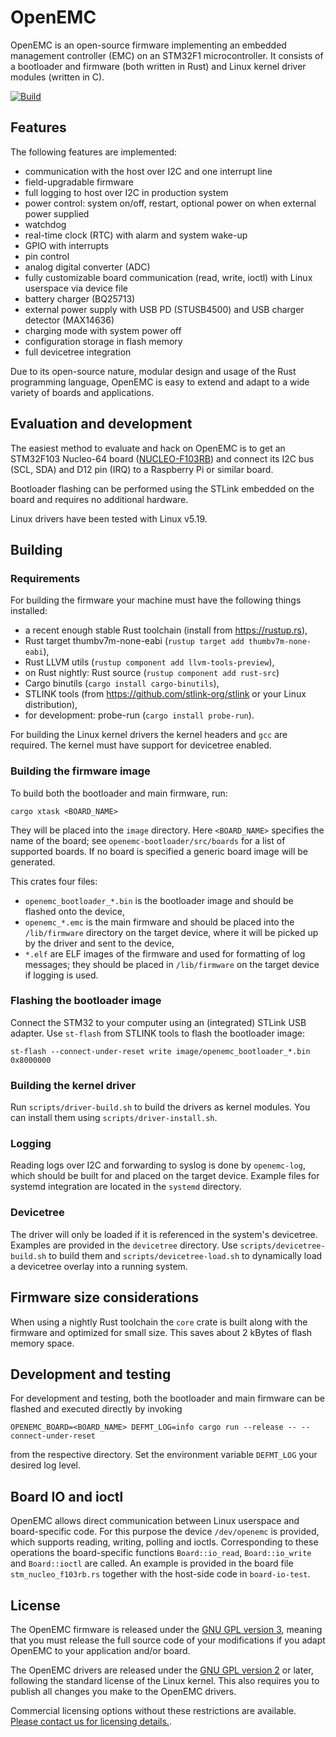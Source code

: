 # OpenEMC

OpenEMC is an open-source firmware implementing an embedded management
controller (EMC) on an STM32F1 microcontroller.
It consists of a bootloader and firmware (both written in Rust) and
Linux kernel driver modules (written in C).

[![Build](https://github.com/surban/openemc/actions/workflows/build.yml/badge.svg)](https://github.com/surban/openemc/actions/workflows/build.yml)

## Features

The following features are implemented:

  - communication with the host over I2C and one interrupt line
  - field-upgradable firmware
  - full logging to host over I2C in production system
  - power control: system on/off, restart, optional power on when external power supplied
  - watchdog
  - real-time clock (RTC) with alarm and system wake-up
  - GPIO with interrupts
  - pin control
  - analog digital converter (ADC)
  - fully customizable board communication (read, write, ioctl) with Linux userspace via device file
  - battery charger (BQ25713)
  - external power supply with USB PD (STUSB4500) and USB charger detector (MAX14636)
  - charging mode with system power off
  - configuration storage in flash memory
  - full devicetree integration

Due to its open-source nature, modular design and usage of the Rust programming
language, OpenEMC is easy to extend and adapt to a wide variety of boards
and applications.

## Evaluation and development

The easiest method to evaluate and hack on OpenEMC is to get an STM32F103
Nucleo-64 board ([NUCLEO-F103RB]) and connect its I2C bus (SCL, SDA) and D12 pin (IRQ)
to a Raspberry Pi or similar board.

Bootloader flashing can be performed using the STLink embedded on the board and requires no additional hardware.

Linux drivers have been tested with Linux v5.19.

[NUCLEO-F103RB]: https://www.st.com/en/evaluation-tools/nucleo-f103rb.html

## Building

### Requirements

For building the firmware your machine must have the following things installed:

  - a recent enough stable Rust toolchain (install from https://rustup.rs),
  - Rust target thumbv7m-none-eabi (`rustup target add thumbv7m-none-eabi`),
  - Rust LLVM utils (`rustup component add llvm-tools-preview`),
  - on Rust nightly: Rust source (`rustup component add rust-src`)
  - Cargo binutils (`cargo install cargo-binutils`),
  - STLINK tools (from https://github.com/stlink-org/stlink or your Linux distribution),
  - for development: probe-run (`cargo install probe-run`).

For building the Linux kernel drivers the kernel headers and `gcc` are required.
The kernel must have support for devicetree enabled.

### Building the firmware image

To build both the bootloader and main firmware, run:

    cargo xtask <BOARD_NAME>

They will be placed into the `image` directory.
Here `<BOARD_NAME>` specifies the name of the board; see `openemc-bootloader/src/boards` for a list
of supported boards. If no board is specified a generic board image will be generated.

This crates four files:

  - `openemc_bootloader_*.bin` is the bootloader image and should be flashed onto the device,
  - `openemc_*.emc` is the main firmware and should be placed into the `/lib/firmware`
    directory on the target device, where it will be picked up by the driver and
    sent to the device,
  - `*.elf` are ELF images of the firmware and used for formatting of log messages;
    they should be placed in `/lib/firmware` on the target device if logging is used.

### Flashing the bootloader image

Connect the STM32 to your computer using an (integrated) STLink USB adapter.
Use `st-flash` from STLINK tools to flash the bootloader image:

    st-flash --connect-under-reset write image/openemc_bootloader_*.bin 0x8000000

### Building the kernel driver

Run `scripts/driver-build.sh` to build the drivers as kernel modules.
You can install them using `scripts/driver-install.sh`.

### Logging

Reading logs over I2C and forwarding to syslog is done by `openemc-log`,
which should be built for and placed on the target device.
Example files for systemd integration are located in the `systemd` directory.

### Devicetree

The driver will only be loaded if it is referenced in the system's devicetree.
Examples are provided in the `devicetree` directory.
Use `scripts/devicetree-build.sh` to build them and `scripts/devicetree-load.sh`
to dynamically load a devicetree overlay into a running system.

## Firmware size considerations

When using a nightly Rust toolchain the `core` crate is built along with the firmware and optimized
for small size.
This saves about 2 kBytes of flash memory space.

## Development and testing

For development and testing, both the bootloader and main firmware can be flashed
and executed directly by invoking

    OPENEMC_BOARD=<BOARD_NAME> DEFMT_LOG=info cargo run --release -- --connect-under-reset

from the respective directory. Set the environment variable `DEFMT_LOG` your desired log level.

## Board IO and ioctl

OpenEMC allows direct communication between Linux userspace and board-specific code.
For this purpose the device `/dev/openemc` is provided, which supports reading, writing, polling
and ioctls.
Corresponding to these operations the board-specific functions `Board::io_read`, `Board::io_write` and
`Board::ioctl` are called.
An example is provided in the board file `stm_nucleo_f103rb.rs` together with the host-side code
in `board-io-test`.

## License

The OpenEMC firmware is released under the [GNU GPL version 3],
meaning that you must release the full source code of your modifications
if you adapt OpenEMC to your application and/or board.

The OpenEMC drivers are released under the [GNU GPL version 2] or later,
following the standard license of the Linux kernel.
This also requires you to publish all changes you make to the OpenEMC drivers.

Commercial licensing options without these restrictions are available.
[Please contact us for licensing details.](mailto:surban@surban.net).

[GNU GPL version 2]: https://www.gnu.org/licenses/old-licenses/gpl-2.0.txt
[GNU GPL version 3]: https://www.gnu.org/licenses/gpl-3.0.txt
